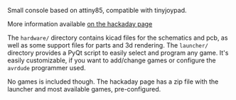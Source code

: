 
Small console based on attiny85, compatible with tinyjoypad.

More information available [on the hackaday page](https://hackaday.io/project/177743/)

The `hardware/` directory contains kicad files for the schematics and pcb, as well as some support files for parts and 3d rendering.
The `launcher/` directory provides a PyQt script to easily select and program any game. It's easily customizable, if you want to add/change games or configure the `avrdude` programmer used.

No games is included though. The hackaday page has a zip file with the launcher and most available games, pre-configured.
